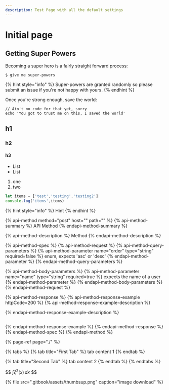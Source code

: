 ```yaml
---
description: Test Page with all the default settings
---
```


# Initial page

## Getting Super Powers

Becoming a super hero is a fairly straight forward process:

```
$ give me super-powers
```

{% hint style="info" %}
 Super-powers are granted randomly so please submit an issue if you're not happy with yours.
{% endhint %}

Once you're strong enough, save the world:

```
// Ain't no code for that yet, sorry
echo 'You got to trust me on this, I saved the world'
```

## h1

### h2

#### h3

* List
* List

1. one
2. two

```javascript
let items = ['test','testing','testing2']
console.log('items',items)
```

{% hint style="info" %}
Hint
{% endhint %}

{% api-method method="post" host="" path="" %}
{% api-method-summary %}
API Method
{% endapi-method-summary %}

{% api-method-description %}
Method
{% endapi-method-description %}

{% api-method-spec %}
{% api-method-request %}
{% api-method-query-parameters %}
{% api-method-parameter name="order" type="string" required=false %}
enum, expects 'asc' or 'desc'
{% endapi-method-parameter %}
{% endapi-method-query-parameters %}

{% api-method-body-parameters %}
{% api-method-parameter name="name" type="string" required=true %}
expects the name of a user
{% endapi-method-parameter %}
{% endapi-method-body-parameters %}
{% endapi-method-request %}

{% api-method-response %}
{% api-method-response-example httpCode=200 %}
{% api-method-response-example-description %}

{% endapi-method-response-example-description %}

```

```
{% endapi-method-response-example %}
{% endapi-method-response %}
{% endapi-method-spec %}
{% endapi-method %}

{% page-ref page="./" %}

{% tabs %}
{% tab title="First Tab" %}
tab content 1
{% endtab %}

{% tab title="Second Tab" %}
tab content 2
{% endtab %}
{% endtabs %}

$$
$\int \zeta^{2}(x) \, dx$
$$

{% file src=".gitbook/assets/thumbsup.png" caption="image download" %}

